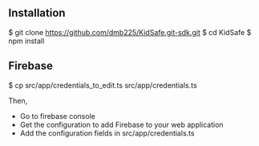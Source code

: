 ## Installation

$ git clone https://github.com/dmb225/KidSafe.git-sdk.git
$ cd KidSafe
$ npm install

## Firebase
$ cp src/app/credentials_to_edit.ts src/app/credentials.ts

Then,
- Go to firebase console
- Get the configuration to add Firebase to your web application
- Add the configuration fields in src/app/credentials.ts


